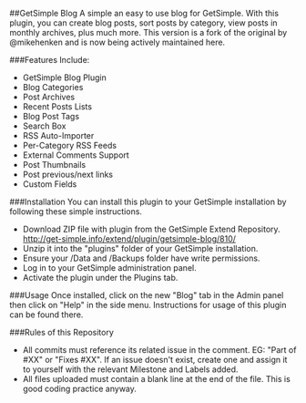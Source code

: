 ##GetSimple Blog
A simple an easy to use blog for GetSimple. With this plugin, you can create blog posts, sort posts by category, view posts in monthly archives, plus much more. This version is a fork of the original by @mikehenken and is now being actively maintained here.

###Features Include:
- GetSimple Blog Plugin
- Blog Categories
- Post Archives
- Recent Posts Lists
- Blog Post Tags
- Search Box
- RSS Auto-Importer
- Per-Category RSS Feeds
- External Comments Support
- Post Thumbnails
- Post previous/next links
- Custom Fields

###Installation
You can install this plugin to your GetSimple installation by following these simple instructions.

- Download ZIP file with plugin from the GetSimple Extend Repository.
  http://get-simple.info/extend/plugin/getsimple-blog/810/
- Unzip it into the "plugins" folder of your GetSimple installation.
- Ensure your /Data and /Backups folder have write permissions.
- Log in to your GetSimple administration panel.
- Activate the plugin under the Plugins tab.

###Usage
Once installed, click on the new "Blog" tab in the Admin panel then click on "Help" in the side menu. Instructions for usage of this plugin can be found there.

###Rules of this Repository
- All commits must reference its related issue in the comment. EG: "Part of #XX" or "Fixes #XX". If an issue doesn't exist, create one and assign it to yourself with the relevant Milestone and Labels added.
- All files uploaded must contain a blank line at the end of the file. This is good coding practice anyway.

